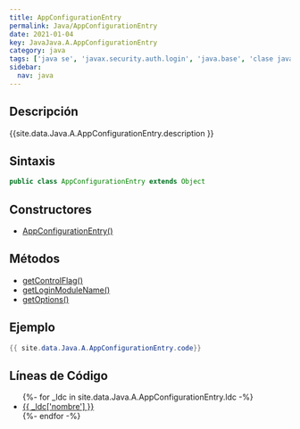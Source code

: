 ```yaml
---
title: AppConfigurationEntry
permalink: Java/AppConfigurationEntry
date: 2021-01-04
key: JavaJava.A.AppConfigurationEntry
category: java
tags: ['java se', 'javax.security.auth.login', 'java.base', 'clase java', 'Java 1.4']
sidebar: 
  nav: java
---
```


## Descripción
{{site.data.Java.A.AppConfigurationEntry.description }}

## Sintaxis
~~~java
public class AppConfigurationEntry extends Object
~~~

## Constructores
* [AppConfigurationEntry()](/Java/AppConfigurationEntry/AppConfigurationEntry/)

## Métodos
* [getControlFlag()](/Java/AppConfigurationEntry/getControlFlag)
* [getLoginModuleName()](/Java/AppConfigurationEntry/getLoginModuleName)
* [getOptions()](/Java/AppConfigurationEntry/getOptions)

## Ejemplo
~~~java
{{ site.data.Java.A.AppConfigurationEntry.code}}
~~~

## Líneas de Código
<ul>
{%- for _ldc in site.data.Java.A.AppConfigurationEntry.ldc -%}
   <li>
       <a href="{{_ldc['url'] }}">{{ _ldc['nombre'] }}</a>
   </li>
{%- endfor -%}
</ul>
